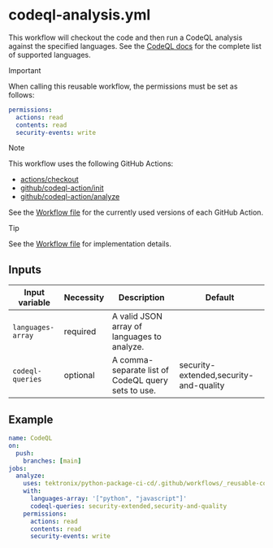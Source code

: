 # codeql-analysis.yml

This workflow will checkout the code and then run a CodeQL analysis against the
specified languages. See the
[CodeQL docs](https://docs.github.com/en/code-security/code-scanning/creating-an-advanced-setup-for-code-scanning/customizing-your-advanced-setup-for-code-scanning#changing-the-languages-that-are-analyzed)
for the complete list of supported languages.

> [!IMPORTANT]
> When calling this reusable workflow, the permissions must be set as follows:
>
> ```yaml
> permissions:
>   actions: read
>   contents: read
>   security-events: write
> ```

> [!NOTE]
> This workflow uses the following GitHub Actions:
>
> - [actions/checkout](https://github.com/actions/checkout)
> - [github/codeql-action/init](https://github.com/github/codeql-action)
> - [github/codeql-action/analyze](https://github.com/github/codeql-action)
>
> See the [Workflow file][workflow-file] for the currently used versions of each GitHub Action.

> [!TIP]
> See the [Workflow file][workflow-file] for implementation details.

## Inputs

| Input variable    | Necessity | Description                                        | Default                                |
| ----------------- | --------- | -------------------------------------------------- | -------------------------------------- |
| `languages-array` | required  | A valid JSON array of languages to analyze.        |                                        |
| `codeql-queries`  | optional  | A comma-separate list of CodeQL query sets to use. | security-extended,security-and-quality |

## Example

```yaml
name: CodeQL
on:
  push:
    branches: [main]
jobs:
  analyze:
    uses: tektronix/python-package-ci-cd/.github/workflows/_reusable-codeql-analysis.yml@v1.3.0
    with:
      languages-array: '["python", "javascript"]'
      codeql-queries: security-extended,security-and-quality
    permissions:
      actions: read
      contents: read
      security-events: write
```

[workflow-file]: ../.github/workflows/_reusable-codeql-analysis.yml
